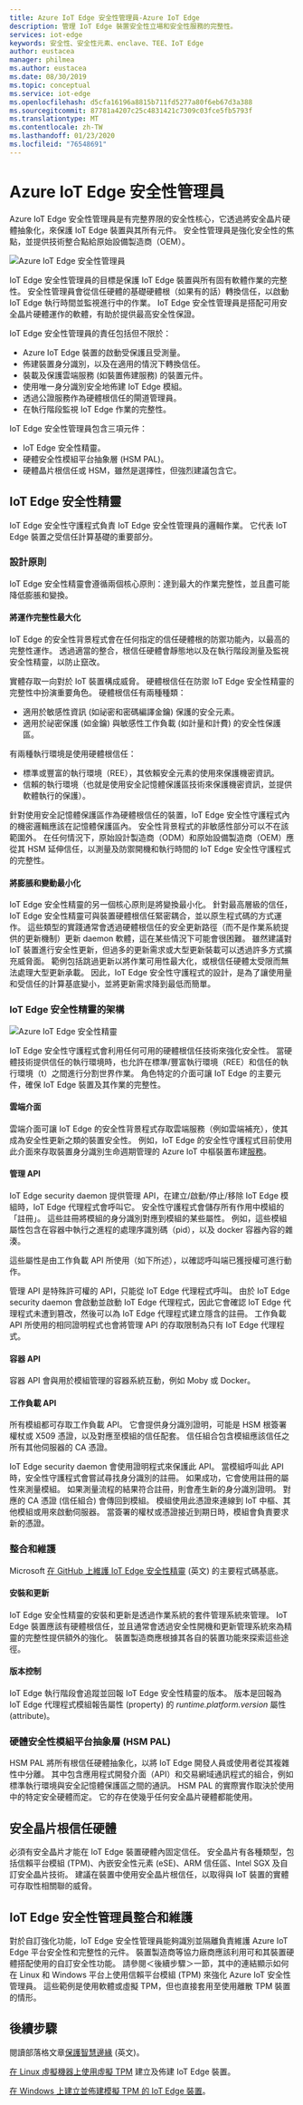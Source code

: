 ```yaml
---
title: Azure IoT Edge 安全性管理員-Azure IoT Edge
description: 管理 IoT Edge 裝置安全性立場和安全性服務的完整性。
services: iot-edge
keywords: 安全性、安全性元素、enclave、TEE、IoT Edge
author: eustacea
manager: philmea
ms.author: eustacea
ms.date: 08/30/2019
ms.topic: conceptual
ms.service: iot-edge
ms.openlocfilehash: d5cfa16196a8815b711fd5277a80f6eb67d3a388
ms.sourcegitcommit: 87781a4207c25c4831421c7309c03fce5fb5793f
ms.translationtype: MT
ms.contentlocale: zh-TW
ms.lasthandoff: 01/23/2020
ms.locfileid: "76548691"
---
```

# <a name="azure-iot-edge-security-manager"></a>Azure IoT Edge 安全性管理員

Azure IoT Edge 安全性管理員是有完整界限的安全性核心，它透過將安全晶片硬體抽象化，來保護 IoT Edge 裝置與其所有元件。 安全性管理員是強化安全性的焦點，並提供技術整合點給原始設備製造商（OEM）。

![Azure IoT Edge 安全性管理員](media/edge-security-manager/iot-edge-security-manager.png)

IoT Edge 安全性管理員的目標是保護 IoT Edge 裝置與所有固有軟體作業的完整性。 安全性管理員會從信任硬體的基礎硬體根（如果有的話）轉換信任，以啟動 IoT Edge 執行時間並監視進行中的作業。  IoT Edge 安全性管理員是搭配可用安全晶片硬體運作的軟體，有助於提供最高安全性保證。  

IoT Edge 安全性管理員的責任包括但不限於：

* Azure IoT Edge 裝置的啟動受保護且受測量。
* 佈建裝置身分識別，以及在適用的情況下轉換信任。
* 裝載及保護雲端服務 (如裝置佈建服務) 的裝置元件。
* 使用唯一身分識別安全地佈建 IoT Edge 模組。
* 透過公證服務作為硬體根信任的閘道管理員。
* 在執行階段監視 IoT Edge 作業的完整性。

IoT Edge 安全性管理員包含三項元件：

* IoT Edge 安全性精靈。
* 硬體安全性模組平台抽象層 (HSM PAL)。
* 硬體晶片根信任或 HSM，雖然是選擇性，但強烈建議包含它。

## <a name="the-iot-edge-security-daemon"></a>IoT Edge 安全性精靈

IoT Edge 安全性守護程式負責 IoT Edge 安全性管理員的邏輯作業。 它代表 IoT Edge 裝置之受信任計算基礎的重要部分。

### <a name="design-principles"></a>設計原則

IoT Edge 安全性精靈會遵循兩個核心原則：達到最大的作業完整性，並且盡可能降低膨脹和變換。

#### <a name="maximize-operational-integrity"></a>將運作完整性最大化

IoT Edge 的安全性背景程式會在任何指定的信任硬體根的防禦功能內，以最高的完整性運作。 透過適當的整合，根信任硬體會靜態地以及在執行階段測量及監視安全性精靈，以防止竄改。

實體存取一向對於 IoT 裝置構成威脅。 硬體根信任在防禦 IoT Edge 安全性精靈的完整性中扮演重要角色。  硬體根信任有兩種種類：

* 適用於敏感性資訊 (如祕密和密碼編譯金鑰) 保護的安全元素。
* 適用於祕密保護 (如金鑰) 與敏感性工作負載 (如計量和計費) 的安全性保護區。

有兩種執行環境是使用硬體根信任：

* 標準或豐富的執行環境（REE），其依賴安全元素的使用來保護機密資訊。
* 信賴的執行環境（也就是使用安全記憶體保護區技術來保護機密資訊，並提供軟體執行的保護）。

針對使用安全記憶體保護區作為硬體根信任的裝置，IoT Edge 安全性守護程式內的機密邏輯應該在記憶體保護區內。  安全性背景程式的非敏感性部分可以不在該範圍外。  在任何情況下，原始設計製造商（ODM）和原始設備製造商（OEM）應從其 HSM 延伸信任，以測量及防禦開機和執行時間的 IoT Edge 安全性守護程式的完整性。

#### <a name="minimize-bloat-and-churn"></a>將膨脹和變動最小化

IoT Edge 安全性精靈的另一個核心原則是將變換最小化。  針對最高層級的信任，IoT Edge 安全性精靈可與裝置硬體根信任緊密耦合，並以原生程式碼的方式運作。  這些類型的實踐通常會透過硬體根信任的安全更新路徑（而不是作業系統提供的更新機制）更新 daemon 軟體，這在某些情況下可能會很困難。  雖然建議對 IoT 裝置進行安全性更新，但過多的更新需求或大型更新裝載可以透過許多方式擴充威脅面。  範例包括跳過更新以將作業可用性最大化，或根信任硬體太受限而無法處理大型更新承載。  因此，IoT Edge 安全性守護程式的設計，是為了讓使用量和受信任的計算基底變小，並將更新需求降到最低而簡單。

### <a name="architecture-of-iot-edge-security-daemon"></a>IoT Edge 安全性精靈的架構

![Azure IoT Edge 安全性精靈](media/edge-security-manager/iot-edge-security-daemon.png)

IoT Edge 安全性守護程式會利用任何可用的硬體根信任技術來強化安全性。  當硬體技術提供信任的執行環境時，也允許在標準/豐富執行環境（REE）和信任的執行環境（t）之間進行分割世界作業。 角色特定的介面可讓 IoT Edge 的主要元件，確保 IoT Edge 裝置及其作業的完整性。

#### <a name="cloud-interface"></a>雲端介面

雲端介面可讓 IoT Edge 的安全性背景程式存取雲端服務（例如雲端補充），使其成為安全性更新之類的裝置安全性。  例如，IoT Edge 的安全性守護程式目前使用此介面來存取裝置身分識別生命週期管理的 Azure IoT 中樞裝置布建[服務](https://docs.microsoft.com/azure/iot-dps/)。  

#### <a name="management-api"></a>管理 API

IoT Edge security daemon 提供管理 API，在建立/啟動/停止/移除 IoT Edge 模組時，IoT Edge 代理程式會呼叫它。 安全性守護程式會儲存所有作用中模組的「註冊」。 這些註冊將模組的身分識別對應到模組的某些屬性。 例如，這些模組屬性包含在容器中執行之進程的處理序識別碼（pid），以及 docker 容器內容的雜湊。

這些屬性是由工作負載 API 所使用（如下所述），以確認呼叫端已獲授權可進行動作。

管理 API 是特殊許可權的 API，只能從 IoT Edge 代理程式呼叫。  由於 IoT Edge security daemon 會啟動並啟動 IoT Edge 代理程式，因此它會確認 IoT Edge 代理程式未遭到篡改，然後可以為 IoT Edge 代理程式建立隱含的註冊。 工作負載 API 所使用的相同證明程式也會將管理 API 的存取限制為只有 IoT Edge 代理程式。

#### <a name="container-api"></a>容器 API

容器 API 會與用於模組管理的容器系統互動，例如 Moby 或 Docker。

#### <a name="workload-api"></a>工作負載 API

所有模組都可存取工作負載 API。 它會提供身分識別證明，可能是 HSM 根簽署權杖或 X509 憑證，以及對應至模組的信任配套。 信任組合包含模組應該信任之所有其他伺服器的 CA 憑證。

IoT Edge security daemon 會使用證明程式來保護此 API。 當模組呼叫此 API 時，安全性守護程式會嘗試尋找身分識別的註冊。 如果成功，它會使用註冊的屬性來測量模組。 如果測量流程的結果符合註冊，則會產生新的身分識別證明。 對應的 CA 憑證 (信任組合) 會傳回到模組。  模組使用此憑證來連線到 IoT 中樞、其他模組或用來啟動伺服器。 當簽署的權杖或憑證接近到期日時，模組會負責要求新的憑證。

### <a name="integration-and-maintenance"></a>整合和維護

Microsoft [在 GitHub 上維護 IoT Edge 安全性精靈](https://github.com/Azure/iotedge/tree/master/edgelet) \(英文\) 的主要程式碼基底。

#### <a name="installation-and-updates"></a>安裝和更新

IoT Edge 安全性精靈的安裝和更新是透過作業系統的套件管理系統來管理。 IoT Edge 裝置應該有硬體根信任，並且通常會透過安全性開機和更新管理系統來為精靈的完整性提供額外的強化。 裝置製造商應根據其各自的裝置功能來探索這些途徑。

#### <a name="versioning"></a>版本控制

IoT Edge 執行階段會追蹤並回報 IoT Edge 安全性精靈的版本。 版本是回報為 IoT Edge 代理程式模組報告屬性 (property) 的 *runtime.platform.version* 屬性 (attribute)。

### <a name="hardware-security-module-platform-abstraction-layer-hsm-pal"></a>硬體安全性模組平台抽象層 (HSM PAL)

HSM PAL 將所有根信任硬體抽象化，以將 IoT Edge 開發人員或使用者從其複雜性中分離。  其中包含應用程式開發介面（API）和交易網域通訊程式的組合，例如標準執行環境與安全記憶體保護區之間的通訊。  HSM PAL 的實際實作取決於使用中的特定安全硬體而定。 它的存在使幾乎任何安全晶片硬體都能使用。

## <a name="secure-silicon-root-of-trust-hardware"></a>安全晶片根信任硬體

必須有安全晶片才能在 IoT Edge 裝置硬體內固定信任。  安全晶片有各種類型，包括信賴平台模組 (TPM)、內嵌安全性元素 (eSE)、ARM 信任區、Intel SGX 及自訂安全晶片技術。  建議在裝置中使用安全晶片根信任，以取得與 IoT 裝置的實體可存取性相關聯的威脅。

## <a name="iot-edge-security-manager-integration-and-maintenance"></a>IoT Edge 安全性管理員整合和維護

對於自訂強化功能，IoT Edge 安全性管理員能夠識別並隔離負責維護 Azure IoT Edge 平台安全性和完整性的元件。 裝置製造商等協力廠商應該利用可和其裝置硬體搭配使用的自訂安全性功能。  請參閱＜後續步驟＞一節，其中的連結顯示如何在 Linux 和 Windows 平台上使用信賴平台模組 (TPM) 來強化 Azure IoT 安全性管理員。 這些範例是使用軟體或虛擬 TPM，但也直接套用至使用離散 TPM 裝置的情形。  

## <a name="next-steps"></a>後續步驟

閱讀部落格文章[保護智慧邊緣](https://azure.microsoft.com/blog/securing-the-intelligent-edge/) \(英文\)。

[在 Linux 虛擬機器上使用虛擬 TPM](how-to-auto-provision-simulated-device-linux.md) 建立及佈建 IoT Edge 裝置。

[在 Windows 上建立並佈建模擬 TPM 的 IoT Edge 裝置](how-to-auto-provision-simulated-device-windows.md)。

